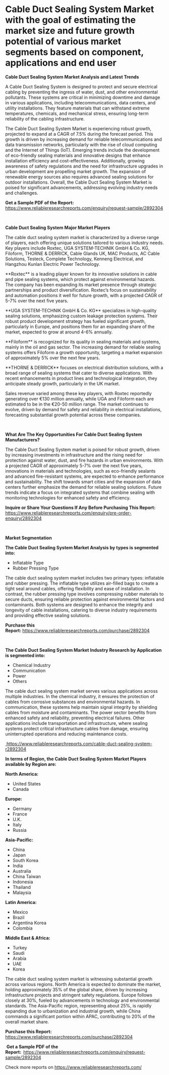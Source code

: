 <p><h1>Cable Duct Sealing System Market with the goal of estimating the market size and future growth potential of various market segments based on component, applications and end user</h1></p><p><strong>Cable Duct Sealing System Market Analysis and Latest Trends</strong></p>
<p><p>A Cable Duct Sealing System is designed to protect and secure electrical cabling by preventing the ingress of water, dust, and other environmental pollutants. These systems are critical in minimizing downtime and damage in various applications, including telecommunications, data centers, and utility installations. They feature materials that can withstand extreme temperatures, chemicals, and mechanical stress, ensuring long-term reliability of the cabling infrastructure.</p><p>The Cable Duct Sealing System Market is experiencing robust growth, projected to expand at a CAGR of 7.5% during the forecast period. This growth is driven by increasing demand for reliable telecommunications and data transmission networks, particularly with the rise of cloud computing and the Internet of Things (IoT). Emerging trends include the development of eco-friendly sealing materials and innovative designs that enhance installation efficiency and cost-effectiveness. Additionally, growing awareness of safety regulations and the need for infrastructure upgrades in urban development are propelling market growth. The expansion of renewable energy sources also requires advanced sealing solutions for outdoor installations. Overall, the Cable Duct Sealing System Market is poised for significant advancements, addressing evolving industry needs and challenges.</p></p>
<p><strong>Get a Sample PDF of the Report:&nbsp;</strong> <a href="https://www.reliableresearchreports.com/enquiry/request-sample/2892304?utm_campaign=3269&utm_medium=2&utm_source=Github&utm_content=ia&utm_term=15032025&utm_id=cable-duct-sealing-system">https://www.reliableresearchreports.com/enquiry/request-sample/2892304</a></p>
<p>&nbsp;</p>
<p><strong>Cable Duct Sealing System Major Market Players</strong></p>
<p><p>The cable duct sealing system market is characterized by a diverse range of players, each offering unique solutions tailored to various industry needs. Key players include Roxtec, UGA SYSTEM-TECHNIK GmbH & Co. KG, Filoform, THORNE & DERRICK, Cable Glands UK, MAC Products, AC Cable Solutions, Testeck, Complete Technology, Kenneng Electrical, and Hangzhou Kunlan Electric Power Technology.</p><p>**Roxtec** is a leading player known for its innovative solutions in cable and pipe sealing systems, which protect against environmental hazards. The company has been expanding its market presence through strategic partnerships and product diversification. Roxtec’s focus on sustainability and automation positions it well for future growth, with a projected CAGR of 5-7% over the next five years.</p><p>**UGA SYSTEM-TECHNIK GmbH & Co. KG** specializes in high-quality sealing solutions, emphasizing custom leakage protection systems. Their robust product development strategy has fueled significant growth, particularly in Europe, and positions them for an expanding share of the market, expected to grow at around 4-6% annually.</p><p>**Filoform** is recognized for its quality in sealing materials and systems, mainly in the oil and gas sector. The increasing demand for reliable sealing systems offers Filoform a growth opportunity, targeting a market expansion of approximately 5% over the next few years.</p><p>**THORNE & DERRICK** focuses on electrical distribution solutions, with a broad range of sealing systems that cater to diverse applications. With recent enhancements in product lines and technological integration, they anticipate steady growth, particularly in the UK market.</p><p>Sales revenue varied among these key players, with Roxtec reportedly generating over €130 million annually, while UGA and Filoform each are estimated to be in the €20-50 million range. The market continues to evolve, driven by demand for safety and reliability in electrical installations, forecasting substantial growth potential across these companies.</p></p>
<p>&nbsp;</p>
<p><strong>What Are The Key Opportunities For Cable Duct Sealing System Manufacturers?</strong></p>
<p><p>The Cable Duct Sealing System market is poised for robust growth, driven by increasing investments in infrastructure and the rising need for protection against water, dust, and fire hazards in urban environments. With a projected CAGR of approximately 5-7% over the next five years, innovations in materials and technologies, such as eco-friendly sealants and advanced fire-resistant systems, are expected to enhance performance and sustainability. The shift towards smart cities and the expansion of data centers further emphasize the demand for reliable sealing solutions. Future trends indicate a focus on integrated systems that combine sealing with monitoring technologies for enhanced safety and efficiency.</p></p>
<p><strong>Inquire or Share Your Questions If Any Before Purchasing This Report:</strong> <a href="https://www.reliableresearchreports.com/enquiry/pre-order-enquiry/2892304?utm_campaign=3269&utm_medium=2&utm_source=Github&utm_content=ia&utm_term=15032025&utm_id=cable-duct-sealing-system">https://www.reliableresearchreports.com/enquiry/pre-order-enquiry/2892304</a></p>
<p>&nbsp;</p>
<p><strong>Market Segmentation</strong></p>
<p><strong>The Cable Duct Sealing System Market Analysis by types is segmented into:</strong></p>
<p><ul><li>Inflatable Type</li><li>Rubber Pressing Type</li></ul></p>
<p><p>The cable duct sealing system market includes two primary types: inflatable and rubber pressing. The inflatable type utilizes air-filled bags to create a tight seal around cables, offering flexibility and ease of installation. In contrast, the rubber pressing type involves compressing rubber materials to secure ducts, ensuring reliable protection against environmental factors and contaminants. Both systems are designed to enhance the integrity and longevity of cable installations, catering to diverse industry requirements and providing effective sealing solutions.</p></p>
<p><strong>Purchase this Report:&nbsp;</strong><a href="https://www.reliableresearchreports.com/purchase/2892304?utm_campaign=3269&utm_medium=2&utm_source=Github&utm_content=ia&utm_term=15032025&utm_id=cable-duct-sealing-system">https://www.reliableresearchreports.com/purchase/2892304</a></p>
<p>&nbsp;</p>
<p><strong>The Cable Duct Sealing System Market Industry Research by Application is segmented into:</strong></p>
<p><ul><li>Chemical Industry</li><li>Communication</li><li>Power</li><li>Others</li></ul></p>
<p><p>The cable duct sealing system market serves various applications across multiple industries. In the chemical industry, it ensures the protection of cables from corrosive substances and environmental hazards. In communication, these systems help maintain signal integrity by shielding cables from moisture and contaminants. The power sector benefits from enhanced safety and reliability, preventing electrical failures. Other applications include transportation and infrastructure, where sealing systems protect critical infrastructure cables from damage, ensuring uninterrupted operations and reducing maintenance costs.</p></p>
<p><a href="https://www.reliableresearchreports.com/cable-duct-sealing-system-r2892304?utm_campaign=3269&utm_medium=2&utm_source=Github&utm_content=ia&utm_term=15032025&utm_id=cable-duct-sealing-system">&nbsp;https://www.reliableresearchreports.com/cable-duct-sealing-system-r2892304</a></p>
<p><strong>In terms of Region, the Cable Duct Sealing System Market Players available by Region are:</strong></p>
<p>
    <p> <strong> North America: </strong>
        <ul>
            <li>United States</li>
            <li>Canada</li>
        </ul>
        </p> 
    <p> <strong> Europe: </strong>
        <ul>
            <li>Germany</li>
            <li>France</li>
            <li>U.K.</li>
            <li>Italy</li>
            <li>Russia</li>
        </ul>
        </p> 
    <p> <strong> Asia-Pacific: </strong>
        <ul>
            <li>China</li>
            <li>Japan</li>
            <li>South Korea</li>
            <li>India</li>
            <li>Australia</li>
            <li>China Taiwan</li>
            <li>Indonesia</li>
            <li>Thailand</li>
            <li>Malaysia</li>
        </ul>
        </p> 
    <p> <strong> Latin America: </strong>
        <ul>
            <li>Mexico</li>
            <li>Brazil</li>
            <li>Argentina Korea</li>
            <li>Colombia</li>
        </ul>
        </p> 
    <p> <strong> Middle East & Africa: </strong>
        <ul>
            <li>Turkey</li>
            <li>Saudi</li>
            <li>Arabia</li>
            <li>UAE</li>
            <li>Korea</li>
        </ul>
    </p>
    </p>
<p><p>The cable duct sealing system market is witnessing substantial growth across various regions. North America is expected to dominate the market, holding approximately 35% of the global share, driven by increasing infrastructure projects and stringent safety regulations. Europe follows closely at 30%, fueled by advancements in technology and environmental standards. The Asia-Pacific region, representing about 25%, is rapidly expanding due to urbanization and industrial growth, while China commands a significant portion within APAC, contributing to 20% of the overall market share.</p></p>
<p><strong>Purchase this Report: </strong><a href="https://www.reliableresearchreports.com/purchase/2892304?utm_campaign=3269&utm_medium=2&utm_source=Github&utm_content=ia&utm_term=15032025&utm_id=cable-duct-sealing-system">https://www.reliableresearchreports.com/purchase/2892304</a></p>
<p>&nbsp;<strong>Get a Sample PDF of the Report:&nbsp;&nbsp;</strong><a href="https://www.reliableresearchreports.com/enquiry/request-sample/2892304?utm_campaign=3269&utm_medium=2&utm_source=Github&utm_content=ia&utm_term=15032025&utm_id=cable-duct-sealing-system">https://www.reliableresearchreports.com/enquiry/request-sample/2892304</a></p>
<p><strong></strong></p>
<p>Check more reports on <a href="https://www.reliableresearchreports.com/?utm_campaign=3269&utm_medium=2&utm_source=Github&utm_content=ia&utm_term=15032025&utm_id=cable-duct-sealing-system">https://www.reliableresearchreports.com/</a></p>